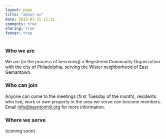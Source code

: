 ```yaml
---
layout: page
title: "about-us"
date: 2013-07-31 12:11
comments: true
sharing: true
footer: true
---
```


### Who we are
We are (in the process of becoming) a Registered Community Organization with the city of Philadelphia, serving the Wister neighborhood of East Gemantown.

### Who can join
Anyone can come to the meetings (first Tuesday of the month), residents who live, work or own property in the area we serve can become members.  Email <a href="mailto:info@bayntonhill.org">info@bayntonhill.org</a> for more information.

### Where we serve
(coming soon)
